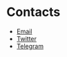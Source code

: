 # Contacts

* [Email](mailto:team@coinlucks.com)
* [Twitter](https://x.com/coinlucks)
* [Telegram](https://t.me/CoinLucks)

